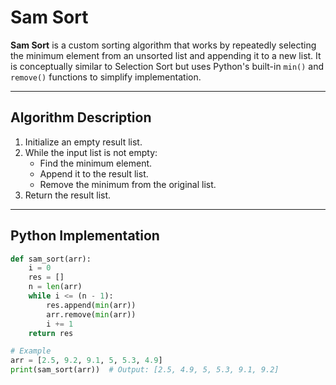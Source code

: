 # Sam Sort

**Sam Sort** is a custom sorting algorithm that works by repeatedly selecting the minimum element from an unsorted list and appending it to a new list. It is conceptually similar to Selection Sort but uses Python's built-in `min()` and `remove()` functions to simplify implementation.

---

## Algorithm Description

1. Initialize an empty result list.
2. While the input list is not empty:
   - Find the minimum element.
   - Append it to the result list.
   - Remove the minimum from the original list.
3. Return the result list.

---

## Python Implementation

```python
def sam_sort(arr):
    i = 0
    res = []
    n = len(arr)
    while i <= (n - 1):
        res.append(min(arr))
        arr.remove(min(arr))
        i += 1
    return res

# Example
arr = [2.5, 9.2, 9.1, 5, 5.3, 4.9]
print(sam_sort(arr))  # Output: [2.5, 4.9, 5, 5.3, 9.1, 9.2]
